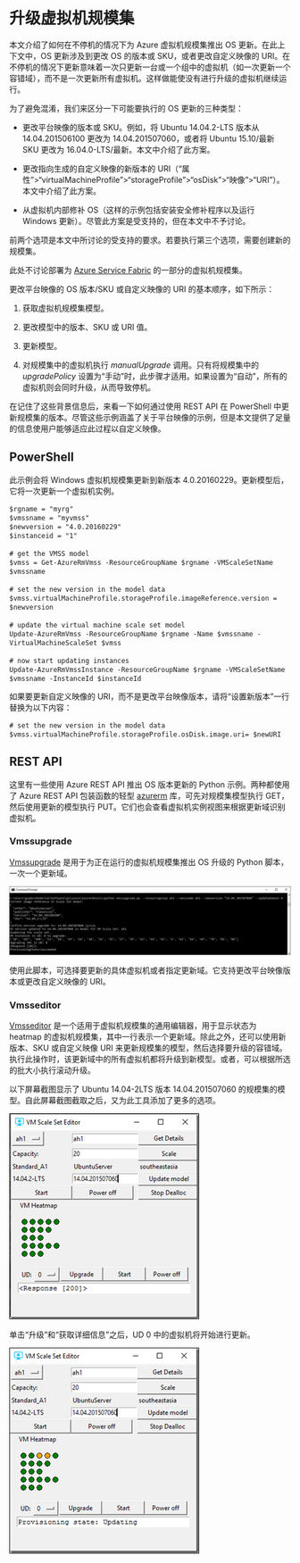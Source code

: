 <properties
	pageTitle="在虚拟机规模集上部署应用 | Azure"
	description="在虚拟机规模集上部署应用"
	services="virtual-machine-scale-sets"
	documentationCenter=""
	authors="gbowerman"
	manager="timlt"
	editor=""
	tags="azure-resource-manager"/>  


<tags
	ms.service="virtual-machine-scale-sets"
	ms.workload="na"
	ms.tgt_pltfrm="na"
	ms.devlang="na"
	ms.topic="article"
	ms.date="09/13/2016"
	wacn.date=""
	ms.author="guybo"/>  



# 升级虚拟机规模集

本文介绍了如何在不停机的情况下为 Azure 虚拟机规模集推出 OS 更新。在此上下文中，OS 更新涉及到更改 OS 的版本或 SKU，或者更改自定义映像的 URI。在不停机的情况下更新意味着一次只更新一台或一个组中的虚拟机（如一次更新一个容错域），而不是一次更新所有虚拟机。这样做能使没有进行升级的虚拟机继续运行。

为了避免混淆，我们来区分一下可能要执行的 OS 更新的三种类型：

- 更改平台映像的版本或 SKU。例如，将 Ubuntu 14.04.2-LTS 版本从 14.04.201506100 更改为 14.04.201507060，或者将 Ubuntu 15.10/最新 SKU 更改为 16.04.0-LTS/最新。本文中介绍了此方案。

- 更改指向生成的自定义映像的新版本的 URI（“属性”>“virtualMachineProfile”>“storageProfile”>“osDisk”>“映像”>“URI”）。本文中介绍了此方案。

- 从虚拟机内部修补 OS（这样的示例包括安装安全修补程序以及运行 Windows 更新）。尽管此方案是受支持的，但在本文中不予讨论。

前两个选项是本文中所讨论的受支持的要求。若要执行第三个选项，需要创建新的规模集。

此处不讨论部署为 [Azure Service Fabric](/home/features/service-fabric/) 的一部分的虚拟机规模集。

更改平台映像的 OS 版本/SKU 或自定义映像的 URI 的基本顺序，如下所示：

1. 获取虚拟机规模集模型。

2. 更改模型中的版本、SKU 或 URI 值。

3. 更新模型。

4. 对规模集中的虚拟机执行 *manualUpgrade* 调用。只有将规模集中的 *upgradePolicy* 设置为“手动”时，此步骤才适用。如果设置为“自动”，所有的虚拟机则会同时升级，从而导致停机。


在记住了这些背景信息后，来看一下如何通过使用 REST API 在 PowerShell 中更新规模集的版本。尽管这些示例涵盖了关于平台映像的示例，但是本文提供了足量的信息使用户能够适应此过程以自定义映像。

## PowerShell ##

此示例会将 Windows 虚拟机规模集更新到新版本 4.0.20160229。更新模型后，它将一次更新一个虚拟机实例。

	$rgname = "myrg"
	$vmssname = "myvmss"
	$newversion = "4.0.20160229"
	$instanceid = "1"

	# get the VMSS model
	$vmss = Get-AzureRmVmss -ResourceGroupName $rgname -VMScaleSetName $vmssname

	# set the new version in the model data
	$vmss.virtualMachineProfile.storageProfile.imageReference.version = $newversion

	# update the virtual machine scale set model
	Update-AzureRmVmss -ResourceGroupName $rgname -Name $vmssname -VirtualMachineScaleSet $vmss

	# now start updating instances
	Update-AzureRmVmssInstance -ResourceGroupName $rgname -VMScaleSetName $vmssname -InstanceId $instanceId

如果要更新自定义映像的 URI，而不是更改平台映像版本，请将“设置新版本”一行替换为以下内容：

	# set the new version in the model data
	$vmss.virtualMachineProfile.storageProfile.osDisk.image.uri= $newURI

## REST API

这里有一些使用 Azure REST API 推出 OS 版本更新的 Python 示例。两种都使用了 Azure REST API 包装函数的轻型 [azurerm](https://pypi.python.org/pypi/azurerm) 库，可先对规模集模型执行 GET，然后使用更新的模型执行 PUT。它们也会查看虚拟机实例视图来根据更新域识别虚拟机。

### Vmssupgrade

 [Vmssupgrade](https://github.com/gbowerman/vmsstools) 是用于为正在运行的虚拟机规模集推出 OS 升级的 Python 脚本，一次一个更新域。

![用于选择虚拟机或更新域的 Vmssupgrade 脚本](./media/virtual-machine-scale-sets-upgrade-scale-set/vmssupgrade-screenshot.png)  


使用此脚本，可选择要更新的具体虚拟机或者指定更新域。它支持更改平台映像版本或更改自定义映像的 URI。

### Vmsseditor

[Vmsseditor](https://github.com/gbowerman/vmssdashboard) 是一个适用于虚拟机规模集的通用编辑器，用于显示状态为 heatmap 的虚拟机规模集，其中一行表示一个更新域。除此之外，还可以使用新版本、SKU 或自定义映像 URI 来更新规模集的模型，然后选择要升级的容错域。执行此操作时，该更新域中的所有虚拟机都将升级到新模型。或者，可以根据所选的批大小执行滚动升级。

以下屏幕截图显示了 Ubuntu 14.04-2LTS 版本 14.04.201507060 的规模集的模型。自此屏幕截图截取之后，又为此工具添加了更多的选项。

![适用于 Ubuntu 14.04-2LTS 的规模集的 Vmsseditor 模型](./media/virtual-machine-scale-sets-upgrade-scale-set/vmssEditor1.png)  


单击“升级”和“获取详细信息”之后，UD 0 中的虚拟机将开始进行更新。

![显示正在进行更新的 Vmsseditor](./media/virtual-machine-scale-sets-upgrade-scale-set/vmssEditor2.png)  

<!---HONumber=Mooncake_1024_2016-->